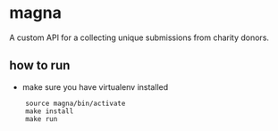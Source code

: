 # magna

A custom API for a collecting unique submissions from charity donors.

## how to run

+ make sure you have virtualenv installed

```
	source magna/bin/activate
	make install
	make run
```